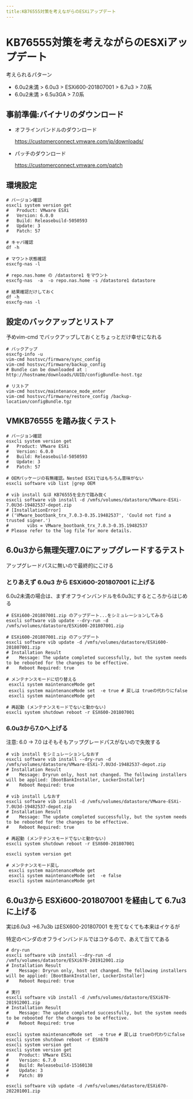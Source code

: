 ```yaml
---
title:KB76555対策を考えながらのESXiアップデート
---
```

# KB76555対策を考えながらのESXiアップデート

考えられるパターン

- 6.0u2未満 > 6.0u3 > ESXi600-201807001 > 6.7u3 > 7.0系
- 6.0u2未満 > 6.5u3GA > 7.0系


## 事前準備:バイナリのダウンロード

- オフラインバンドルのダウンロード

  https://customerconnect.vmware.com/jp/downloads/
- パッチのダウンロード

  https://customerconnect.vmware.com/patch

## 環境設定

```
# バージョン確認
esxcli system version get
#   Product: VMware ESXi
#   Version: 6.0.0
#   Build: Releasebuild-5050593
#   Update: 3
#   Patch: 57

# キャパ確認
df -h

# マウント状態確認
esxcfg-nas -l

# repo.nas.home の /datastore1 をマウント
esxcfg-nas  -a  -o repo.nas.home -s /datastore1 datastore

# 結果確認だけしておく
df -h
esxcfg-nas -l
```

## 設定のバックアップとリストア

予めvim-cmd でバックアップしておくとちょっとだけ幸せになれる

```
# バックアップ
esxcfg-info -u
vim-cmd hostsvc/firmware/sync_config
vim-cmd hostsvc/firmware/backup_config
# Bundle can be downloaded at : http://hostname/downloads/UUID/configBundle-host.tgz

# リストア
vim-cmd hostsvc/maintenance_mode_enter
vim-cmd hostsvc/firmware/restore_config /backup-location/configBundle.tgz
```


## VMKB76555 を踏み抜くテスト 

```
# バージョン確認
esxcli system version get
#   Product: VMware ESXi
#   Version: 6.0.0
#   Build: Releasebuild-5050593
#   Update: 3
#   Patch: 57

# OEMパッケージの有無確認。Nested ESXiではもちろん意味がない
esxcli software vib list |grep OEM

# vib install なほ KB76555を全力で踏み抜く
esxcli software vib install -d /vmfs/volumes/datastore/VMware-ESXi-7.0U3d-19482537-depot.zip
# [InstallationError]
# ('VMware_bootbank_trx_7.0.3-0.35.19482537', 'Could not find a trusted signer.')
#       vibs = VMware_bootbank_trx_7.0.3-0.35.19482537
# Please refer to the log file for more details.
```

## 6.0u3から無理矢理7.0にアップグレードするテスト

アップグレードパスに無いので最終的にこける

### とりあえず 6.0u3 から ESXi600-201807001 に上げる

6.0u2未満の場合は、まずオフラインバンドルを6.0u3にするところからはじめる

```
# ESXi600-201807001.zip のアップデート...をシミュレーションしてみる
esxcli software vib update --dry-run -d /vmfs/volumes/datastore/ESXi600-201807001.zip

# ESXi600-201807001.zip のアップデート
esxcli software vib update -d /vmfs/volumes/datastore/ESXi600-201807001.zip
# Installation Result
#    Message: The update completed successfully, but the system needs to be rebooted for the changes to be effective.
#    Reboot Required: true

# メンテナンスモードに切り替える
 esxcli system maintenanceMode get
 esxcli system maintenanceMode set  -e true # 戻しは trueの代わりにfalse
 esxcli system maintenanceMode get

# 再起動 (メンテナンスモードでないと動かない)
esxcli system shutdown reboot -r ESX600-201807001
```

### 6.0u3から7.0へ上げる

注意: 6.0 → 7.0 はそもそもアップグレードパスがないので失敗する

```
# vib install をシミュレーションしなおす
esxcli software vib install --dry-run -d /vmfs/volumes/datastore/VMware-ESXi-7.0U3d-19482537-depot.zip
# Installation Result
#    Message: Dryrun only, host not changed. The following installers will be applied: [BootBankInstaller, LockerInstaller]
#    Reboot Required: true

# vib install しなおす
esxcli software vib install -d /vmfs/volumes/datastore/VMware-ESXi-7.0U3d-19482537-depot.zip
# Installation Result
#    Message: The update completed successfully, but the system needs to be rebooted for the changes to be effective.
#    Reboot Required: true

# 再起動 (メンテナンスモードでないと動かない)
esxcli system shutdown reboot -r ESX600-201807001

esxcli system version get

# メンテナンスモード戻し
 esxcli system maintenanceMode get
 esxcli system maintenanceMode set  -e false
 esxcli system maintenanceMode get
```

## 6.0u3から ESXi600-201807001 を経由して 6.7u3に上げる

実は6.0u3 →6.7u3b はESX600-201807001 を充てなくても本来はイケるが

特定のベンダのオフラインバンドルではコケるので、あえて当ててある

```
# dry-run
esxcli software vib install --dry-run -d /vmfs/volumes/datastore/ESXi670-201912001.zip
# Installation Result
#    Message: Dryrun only, host not changed. The following installers will be applied: [BootBankInstaller, LockerInstaller]
#    Reboot Required: true
   
# 実行
esxcli software vib install -d /vmfs/volumes/datastore/ESXi670-201912001.zip
# Installation Result
#    Message: The update completed successfully, but the system needs to be rebooted for the changes to be effective.
#    Reboot Required: true

esxcli system maintenanceMode set  -e true # 戻しは trueの代わりにfalse
esxcli system shutdown reboot -r ESX670
esxcli system version get
esxcli system version get
#    Product: VMware ESXi
#    Version: 6.7.0
#    Build: Releasebuild-15160138
#    Update: 3
#    Patch: 89

esxcli software vib update -d /vmfs/volumes/datastore/ESXi670-202201001.zip
```

